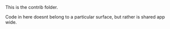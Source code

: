 This is the contrib folder.

Code in here doesnt belong to a particular surface, but rather is shared app wide.
